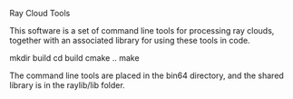 Ray Cloud Tools

This software is a set of command line tools for processing ray clouds, together with an associated library for using these tools in code.

mkdir build
cd build
cmake ..
make

The command line tools are placed in the bin64 directory, and the shared library is in the raylib/lib folder.
